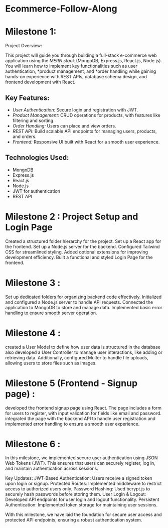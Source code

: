 # Ecommerce-Follow-Along
# Milestone 1:
Project Overview:

This project will guide you through building a full-stack e-commerce web application using the *MERN stack* (MongoDB, Express.js, React.js, Node.js). You will learn how to implement key functionalities such as user authentication, *product management, and *order handling while gaining hands-on experience with REST APIs, database schema design, and frontend development with React.

## Key Features:

- *User Authentication:* Secure login and registration with JWT.
- *Product Management:* CRUD operations for products, with features like filtering and sorting.
- *Order Handling:* Users can place and view orders.
- *REST API:* Build scalable API endpoints for managing users, products, and orders.
- *Frontend:* Responsive UI built with React for a smooth user experience.

## Technologies Used:

- MongoDB
- Express.js
- React.js
- Node.js
- JWT for authentication
- REST API
# Milestone 2 : Project Setup and Login Page
Created a structured folder hierarchy for the project. Set up a React app for the frontend. Set up a Node.js server for the backend. Configured Tailwind CSS for streamlined styling. Added optional extensions for improving development efficiency. Built a functional and styled Login Page for the frontend.

# Milestone 3 :
Set up dedicated folders for organizing backend code effectively. Initialized and configured a Node.js server to handle API requests. Connected the application to MongoDB to store and manage data. Implemented basic error handling to ensure smooth server operation.

# Milestone 4 :
created a User Model to define how user data is structured in the database also developed a User Controller to manage user interactions, like adding or retrieving data. Additionally, configured Multer to handle file uploads, allowing users to store files such as images.

# Milestone 5 (Frontend - Signup page) :
developed the frontend signup page using React. The page includes a form for users to register, with input validation for fields like email and password. integrated the page with the backend API to handle user registration and implemented error handling to ensure a smooth user experience.

# Milestone 6 :
In this milestone, we implemented secure user authentication using JSON Web Tokens (JWT). This ensures that users can securely register, log in, and maintain authentication across sessions.

Key Updates:
 JWT-Based Authentication: Users receive a signed token upon login or signup.
 Protected Routes: Implemented middleware to restrict access to authorized users only.
 Password Hashing: Used bcrypt.js to securely hash passwords before storing them.
 User Login & Logout: Developed API endpoints for user login and logout functionality.
 Persistent Authentication: Implemented token storage for maintaining user sessions.

With this milestone, we have laid the foundation for secure user access and protected API endpoints, ensuring a robust authentication system.
